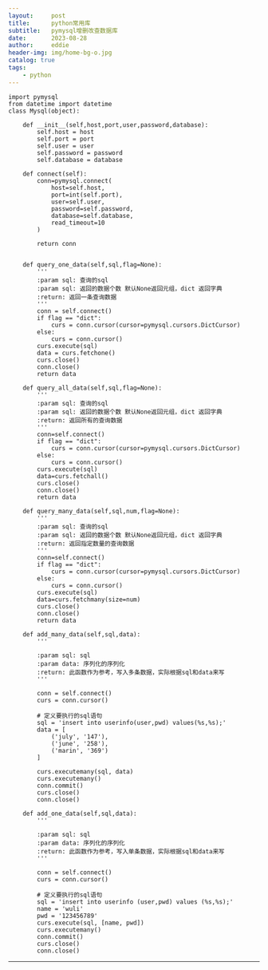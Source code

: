 ```yaml
---
layout:     post
title:      python常用库
subtitle:   pymysql增删改查数据库
date:       2023-08-28
author:     eddie
header-img: img/home-bg-o.jpg
catalog: true
tags:
    - python
---
```

	import pymysql
	from datetime import datetime
	class Mysql(object):

		def __init__(self,host,port,user,password,database):
			self.host = host
			self.port = port
			self.user = user
			self.password = password
			self.database = database

		def connect(self):
			conn=pymysql.connect(
				host=self.host,
				port=int(self.port),
				user=self.user,
				password=self.password,
				database=self.database,
				read_timeout=10
			)

			return conn


		def query_one_data(self,sql,flag=None):
			'''
			:param sql: 查询的sql
			:param sql: 返回的数据个数 默认None返回元组，dict 返回字典
			:return: 返回一条查询数据
			'''
			conn = self.connect()
			if flag == "dict":
				curs = conn.cursor(cursor=pymysql.cursors.DictCursor)
			else:
				curs = conn.cursor()
			curs.execute(sql)
			data = curs.fetchone()
			curs.close()
			conn.close()
			return data

		def query_all_data(self,sql,flag=None):
			'''
			:param sql: 查询的sql
			:param sql: 返回的数据个数 默认None返回元组，dict 返回字典
			:return: 返回所有的查询数据
			'''
			conn=self.connect()
			if flag == "dict":
				curs = conn.cursor(cursor=pymysql.cursors.DictCursor)
			else:
				curs = conn.cursor()
			curs.execute(sql)
			data=curs.fetchall()
			curs.close()
			conn.close()
			return data

		def query_many_data(self,sql,num,flag=None):
			'''
			:param sql: 查询的sql
			:param sql: 返回的数据个数 默认None返回元组，dict 返回字典
			:return: 返回指定数量的查询数据
			'''
			conn=self.connect()
			if flag == "dict":
				curs = conn.cursor(cursor=pymysql.cursors.DictCursor)
			else:
				curs = conn.cursor()
			curs.execute(sql)
			data=curs.fetchmany(size=num)
			curs.close()
			conn.close()
			return data

		def add_many_data(self,sql,data):
			'''

			:param sql: sql
			:param data: 序列化的序列化
			:return: 此函数作为参考，写入多条数据，实际根据sql和data来写
			'''

			conn = self.connect()
			curs = conn.cursor()

			# 定义要执行的sql语句
			sql = 'insert into userinfo(user,pwd) values(%s,%s);'
			data = [
				('july', '147'),
				('june', '258'),
				('marin', '369')
			]

			curs.executemany(sql, data)
			curs.executemany()
			conn.commit()
			curs.close()
			conn.close()

		def add_one_data(self,sql,data):
			'''

			:param sql: sql
			:param data: 序列化的序列化
			:return: 此函数作为参考，写入单条数据，实际根据sql和data来写
			'''

			conn = self.connect()
			curs = conn.cursor()

			# 定义要执行的sql语句
			sql = 'insert into userinfo (user,pwd) values (%s,%s);'
			name = 'wuli'
			pwd = '123456789'
			curs.execute(sql, [name, pwd])
			curs.executemany()
			conn.commit()
			curs.close()
			conn.close()


---